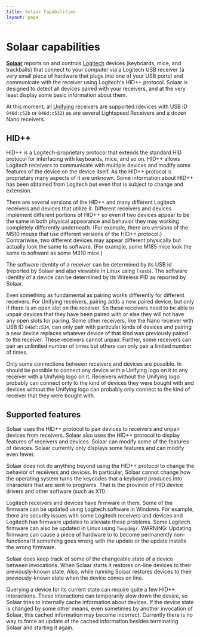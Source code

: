 ```yaml
---
title: Solaar Capabilities
layout: page
---
```

# Solaar capabilities

[**Solaar**][solaar] reports on and controls [Logitech][logitech] devices
(keyboards, mice, and trackballs) that connect to your computer via a
Logitech USB receiver (a very small piece of hardware that plugs into one of
your USB ports) and communicate with the receiver using Logitech's HID++
protocol.  Solaar is designed to detect all devices paired with your
receivers, and at the very least display some basic information about them.

At this moment, all [Unifying][unifying] receivers are supported (devices
with USB ID `046d:c52b` or `046d:c532`) as are several Lightspeed Receivers
and a dozen Nano receivers.

## HID++

HID++ is a Logitech-proprietary protocol that extends the standard HID
protocol for interfacing with keyboards, mice, and so on.  HID++ allows
Logitech receivers to communicate with multiple devices and modify some
features of the device on the device itself.  As the HID++ protocol is
proprietary many aspects of it are unknown.  Some information about HID++
has been obtained from Logitech but even that is subject to change and
extension.

There are several versions of the HID++ and many different Logitech
receivers and devices that utilize it.  Different receivers and devices
implement different portions of HID++ so even if two devices appear to be
the same in both physical appearance and behavior they may working
completely differently underneath.  (For example, there are versions of the
M510 mouse that use different versions of the HID++ protocol.)
Contrariwise, two different devices may appear different physically but
actually look the same to software.  (For example, some M185 mice look the
same to software as some M310 mice.)

The software identity of a receiver can be determined by its USB id
(reported by Solaar and also viewable in Linux using `lsusb`).  The software
identity of a device can be determined by its Wireless PID as reported by
Solaar.

Even something as fundamental as pairing works differently for different
receivers.  For Unifying receivers, pairing adds a new paired device, but
only if there is an open slot on the receiver.  So these receivers need to
be able to unpair devices that they have been paired with or else they will
not have any open slots for pairing.  Some other receivers, like the
Nano receiver with USB ID `046d:c534`, can only pair with particular kinds of
devices and pairing a new device replaces whatever device of that kind was
previously paired to the receiver.  These receivers cannot unpair.  Further,
some receivers can pair an unlimited number of times but others can only
pair a limited number of times.

Only some connections between receivers and devices are possible.  In should
be possible to connect any device with a Unifying logo on it to any receiver
with a Unifying logo on it.  Receivers without the Unifying logo probably
can connect only to the kind of devices they were bought with and devices
without the Unifying logo can probably only connect to the kind of receiver
that they were bought with.


## Supported features

Solaar uses the HID++ protocol to pair devices to receivers and unpair
devices from receivers.  Solaar also uses the HID++ protocol to display
features of receivers and devices.  Solaar can modify some of the features
of devices.  Solaar currently only displays some features and can modify
even fewer.

Solaar does not do anything beyond using the HID++ protocol to change the
behavior of receivers and devices.  In particular, Solaar cannot change how
the operating system turns the keycodes that a keyboard produces into
characters that are sent to programs.  That is the province of HID device
drivers and other software (such as X11).

Logitech receivers and devices have firmware in them.  Some of the firmware
can be updated using Logitech software in Windows.  For example, there are
security issues with some Logitech receivers and devices and Logitech has
firmware updates to alleviate these problems.  Some Logitech firmware can
also be updated in Linux using `fwupdmgr`.
WARNING: Updating firmware can cause a piece of hardware to to become
permanently non-functional if something goes wrong with the update or the
update installs the wrong firmware.

Solaar does keep track of some of the changeable state of a device between
invocations.  When Solaar starts it restores on-line devices to their
previously-known state.  Also, while running Solaar restores devices to
their previously-known state when the device comes on line.

Querying a device for its current state can require quite a few HID++
interactions.  These interactions can temporarily slow down the device, so
Solaar tries to internally cache information about devices.  If the device
state is changed by some other means, even sometimes by another invocation
of Solaar, this cached information may become incorrect.  Currently there is
no way to force an update of the cached information besides terminating
Solaar and starting it again.


[solaar]: https://github.com/pwr-Solaar/Solaar
[logitech]: https://www.logitech.com
[unifying]: https://en.wikipedia.org/wiki/Logitech_Unifying_receiver

